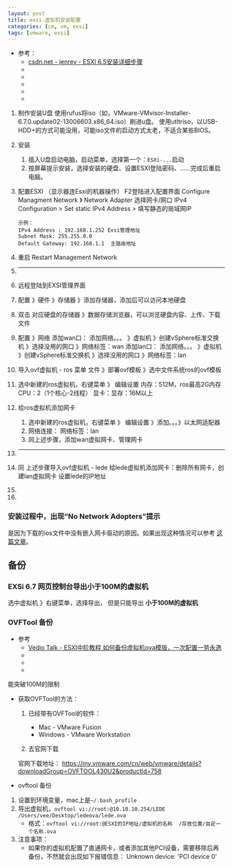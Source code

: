 ```yaml
---
layout: post
title: exsi-虚拟机安装配置
categories: [cm, vm, exsi]
tags: [vmware, exsi]
---
```


* 参考： 
  * [csdn.net - jenrey - ESXI 6.5安装详细步骤](https://blog.csdn.net/JENREY/article/details/83750891)
  * []()
  * []()
  * []()
  * []()
  * []()



1. 制作安装U盘
    使用rufus将iso（如，VMware-VMvisor-Installer-6.7.0.update02-13006603.x86_64.iso）刷进u盘。
    使用utltriso，以USB-HDD+的方式可能没用，可能iso文件的启动方式太老，不适合某些BIOS。
1. 安装
    1. 插入U盘启动电脑，启动菜单，选择第一个：`ESXi-...`启动
    1. 按屏幕提示安装，选择安装的硬盘、设置ESXI登陆密码、……完成后重启电脑。
1. 配置ESXI （显示器连Esxi的机器操作）
    F2登陆进入配置界面
    Configure Managment Network 》 Network Adapter 选择网卡/网口
    IPv4 Configuration \> Set static IPv4 Address \> 填写静态的局域网IP
    ~~~
    示例：
    IPv4 Address : 192.168.1.252 Exsi管理地址
    Subnet Mask: 255.255.0.0
    Default Gateway: 192.168.1.1  主路由地址
    ~~~
1. 重启 Restart Management Network

1. --- ---

1. 远程登陆到EXSI管理界面
1. 配置 》硬件 》存储器 》添加存储器，添加后可以访问本地硬盘
1. 双击 对应硬盘的存储器 》数据存储浏览器，可以浏览硬盘内容、上传、下载文件
1. 配置 》网络
    添加wan口： 添加网络。。。 》虚拟机 》创建vSphere标准交换机 》选择没用的网口 》网络标签：wan
    添加lan口： 添加网络。。。 》虚拟机 》创建vSphere标准交换机 》选择没用的网口 》网络标签：lan
1. 导入ovf虚拟机 - ros
    菜单 文件 》部署ovf模板 》选中文件系统ros的ovf模板
1. 选中新建的ros虚拟机，右键菜单 》 编辑设置
    内存：512M，ros最高2G内存
    CPU：2（1个核心-2线程）
    显卡：显存：16M以上
1. 给ros虚拟机添加网卡
    1. 选中新建的ros虚拟机，右键菜单 》 编辑设置 》添加。。。》以太网适配器
    2. 网络连接： 网络标签：lan
    3. 同上述步骤，添加wan虚拟网卡、管理网卡
1. ---
1. 同 上述步骤导入ovf虚拟机 - lede
    给lede虚拟机添加网卡：删除所有网卡，创建lan虚拟网卡
    设置lede的IP地址
1. 
1. 


### 安装过程中，出现“No Network Adopters”提示

是因为下载的ios文件中没有嵌入网卡驱动的原因。如果出现这种情况可以参考 [这篇文章](https://links.jianshu.com/go?to=https%3A%2F%2Fblog.whsir.com%2Fpost-3377.html)。



## 备份


### EXSi 6.7 网页控制台导出小于100M的虚拟机

选中虚拟机 》右键菜单，选择导出， 但是只能导出 **小于100M的虚拟机**


### OVFTool 备份

* 参考
  * [Vedio Talk - ESXI中阶教程 如何备份虚拟机ova模版，一次配置一劳永逸](https://www.vediotalk.com/archives/4297)
  * []()
  * []()
  * []()

能突破100M的限制

* 获取OVFTool的方法：

  1. 已经带有OVFTool的软件：
      * Mac - VMware Fusion
      * Windows - VMware Workstation

  2. 去官网下载

  官网下载地址： <https://my.vmware.com/cn/web/vmware/details?downloadGroup=OVFTOOL430U2&productId=758>


* ovftool 备份
1. 设置到环境变量，mac上是`~/.bash_profile`
1. 导出虚拟机，`ovftool vi://root:@10.10.10.254/LEDE /Users/vee/Desktop/ledeova/lede.ova`
    * 格式：`ovftool vi://root:@ESXI的IP地址/虚拟机的名称  /存放位置/自定一个名称.ova`
1. 注意事项：
    * 如果你的虚拟机配置了直通网卡，或者添加其他PCI设备，需要移除后再备份，不然就会出现如下报错信息： Unknown device: 'PCI device 0'













